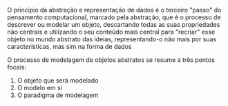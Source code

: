 O princípio da abstração e representação de dados é o terceiro "passo" do pensamento computacional, marcado pela abstração, que é o processo de descrever ou modelar um objeto, descartando todas as suas propriedades não centrais e utilizando o seu conteúdo mais central para "recriar" esse objeto no mundo abstrato das ideias, representando-o não mais por suas características, mas sim na forma de dados

O processo de modelagem de objetos abstratos se resume a três pontos focais:
1. O objeto que será modelado
2. O modelo em si
3. O paradigma de modelagem